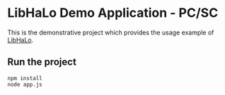 # LibHaLo Demo Application - PC/SC

This is the demonstrative project which provides the usage example of [LibHaLo](https://github.com/arx-research/libhalo).

## Run the project

```
npm install
node app.js
```

